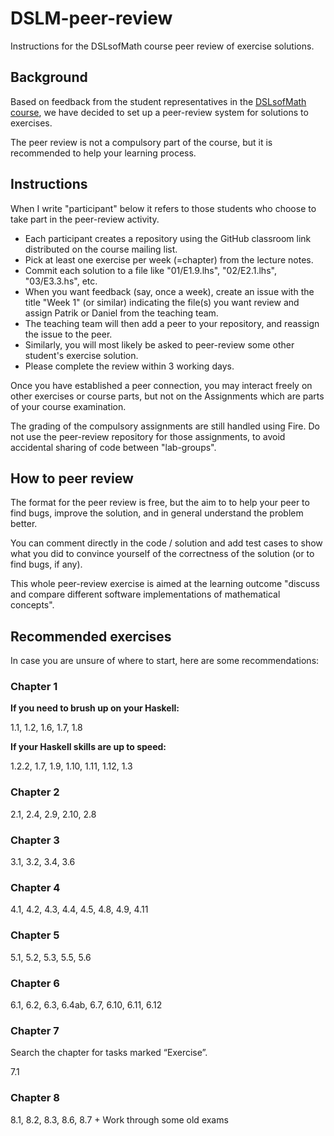 # DSLM-peer-review

Instructions for the DSLsofMath course peer review of exercise solutions.

## Background

Based on feedback from the student representatives in the [DSLsofMath course](https://github.com/DSLsofMath/DSLsofMath), we have decided to set up a peer-review system for solutions to exercises.

The peer review is not a compulsory part of the course, but it is recommended to help your learning process.

## Instructions

When I write "participant" below it refers to those students who choose to take part in the peer-review activity.

* Each participant creates a repository using the GitHub classroom link distributed on the course mailing list.
* Pick at least one exercise per week (=chapter) from the lecture notes.
* Commit each solution to a file like "01/E1.9.lhs", "02/E2.1.lhs", "03/E3.3.hs", etc.
* When you want feedback (say, once a week), create an issue with the title "Week 1" (or similar) indicating the file(s) you want review and assign Patrik or Daniel from the teaching team.
* The teaching team will then add a peer to your repository, and reassign the issue to the peer.
* Similarly, you will most likely be asked to peer-review some other student's exercise solution.
* Please complete the review within 3 working days.

Once you have established a peer connection, you may interact freely
on other exercises or course parts, but not on the Assignments which
are parts of your course examination.

The grading of the compulsory assignments are still handled using
Fire. Do not use the peer-review repository for those assignments, to
avoid accidental sharing of code between "lab-groups".

## How to peer review

The format for the peer review is free, but the aim to to help your peer to find bugs, improve the solution, and in general understand the problem better.

You can comment directly in the code / solution and add test cases to show what you did to convince yourself of the correctness of the solution (or to find bugs, if any).

This whole peer-review exercise is aimed at the learning outcome "discuss and compare different software implementations of mathematical concepts".

## Recommended exercises

In case you are unsure of where to start, here are some recommendations:

### Chapter 1

**If you need to brush up on your Haskell:**

1.1, 1.2, 1.6, 1.7, 1.8

**If your Haskell skills are up to speed:**

1.2.2, 1.7, 1.9, 1.10, 1.11, 1.12, 1.3

### Chapter 2

2.1, 2.4, 2.9, 2.10, 2.8

### Chapter 3

3.1, 3.2, 3.4, 3.6

### Chapter 4

4.1, 4.2, 4.3, 4.4, 4.5, 4.8, 4.9, 4.11

### Chapter 5

5.1, 5.2, 5.3, 5.5, 5.6

### Chapter 6

6.1, 6.2, 6.3, 6.4ab, 6.7, 6.10, 6.11, 6.12

### Chapter 7

Search the chapter for tasks marked “Exercise”.

7.1

### Chapter 8

8.1, 8.2, 8.3, 8.6, 8.7 + Work through some old exams
